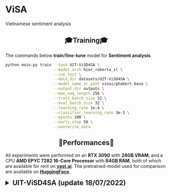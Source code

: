 # ViSA
Vietnamese sentiment analysis 


## <div align="center">🎓Training🎓</div>
The commands below **train**/**fine-tune** model for **Sentiment analysis**.
```bash
python main.py train --task UIT-ViSD4SA \
                     --model_arch hier_roberta_sl \
                     --run_test \
                     --data_dir datasets/UIT-ViSD4SA \
                     --model_name_or_path vinai/phobert-base \
                     --output_dir outputs \
                     --max_seq_length 256 \
                     --train_batch_size 32 \
                     --eval_batch_size 32 \
                     --learning_rate 1e-4 \
                     --classifier_learning_rate 3e-3 \
                     --epochs 100 \
                     --early_stop 50 \
                     --overwrite_data
```
## <div align="center">🥇Performances🥇</div>
All experiments were performed on an **RTX 3090** with **24GB VRAM**, and  a CPU **AMD EPYC 7282 16-Core Processor** with **64GB RAM**, both of which are available for rent on **[vast.ai](https://vast.ai/)**. The pretrained-model used for comparison are available on **[HuggingFace](https://huggingface.co/models)**.
<details>
    <summary style="font-size: 1.50em; font-weight: bold;">UIT-ViSD4SA (update 18/07/2022)</summary>
    <style type="text/css">
        tr.hide_border > td, td.hide_border{
            border-left-style: hidden;
            border-right-style: hidden;
        }
        tr.hide_border > th, th.hide_border{
            border-left-style: hidden;
            border-right-style: hidden;
        }
        tr.hide_bottom_border > td, td.hide_bottom_border{
            border-bottom-style: hidden;
        }
    </style>
    <div align="center"><b>Table 1</b>: The overall experimental results</div>
    <table align="center">
        <thead>
            <tr class="hide_border">
                <th align="left" rowspan="2">Model</th>
                <th align="center" rowspan="2">Accuracy</th>
                <th align="center" colspan="3">micro-Average</th>
                <th align="center" colspan="3">micro-Average</th>
                <th align="center" rowspan="2">Reference</th>
            </tr>
            <tr class="hide_border">
                <th align="center">Precision</th>
                <th align="center">Recall</th>
                <th align="center">F1-score</th>
                <th align="center">Precision</th>
                <th align="center">Recall</th>
                <th align="center">F1-score</th>
            </tr>
        </thead>
        <tbody>
            <tr class="hide_border"><td align="center" colspan="9"><b>Aspect</b></td></tr>
            <tr class="hide_border hide_bottom_border">
                <td align="left">BiLSTM_CRF_Base</td>
                <td align="center">.....</td>
                <td align="center">0.6563</td>
                <td align="center">0.6515</td>
                <td align="center">0.6539</td>
                <td align="center">0.6288</td>
                <td align="center">0.6162</td>
                <td align="center">0.6217</td>
                <td align="center">
                    <a href="https://aclanthology.org/2021.paclic-1.34.pdf"><b>Paper</b></a>
                </td>
            </tr>
            <tr class="hide_border hide_bottom_border">
                <td align="left">BiLSTM_CRF_Large</td>
                <td align="center">.....</td>
                <td align="center">0.6496</td>
                <td align="center">0.6685</td>
                <td align="center">0.6589</td>
                <td align="center">0.6200</td>
                <td align="center">0.6356</td>
                <td align="center">0.6276</td>
                <td align="center">
                    <a href="https://aclanthology.org/2021.paclic-1.34.pdf"><b>Paper</b></a>
                </td>
            </tr>
            <tr class="hide_border">
                <td align="left">HierRoBERTa_SL</td>
                <td align="center">0.8061</td>
                <td align="center">0.6481</td>
                <td align="center">0.6726</td>
                <td align="center"><b style="color: red">0.6601</b></td>
                <td align="center">0.6169</td>
                <td align="center">0.6509</td>
                <td align="center"><b style="color: red">0.6331</b></td>
                <td align="center">
                    <a href="./statics/logs/hier_roberta_sl.log"><b>Log</b></a>
                </td>
            </tr>
            <tr class="hide_border"><td align="center" colspan="9"><b>Polarity</b></td></tr>
            <tr class="hide_border hide_bottom_border">
                <td align="left">BiLSTM_CRF_Base</td>
                <td align="center">.....</td>
                <td align="center">0.5488 </td>
                <td align="center">0.5591</td>
                <td align="center">0.5539</td>
                <td align="center">0.4687</td>
                <td align="center">0.4639</td>
                <td align="center">0.4657</td>
                <td align="center"><a href="https://aclanthology.org/2021.paclic-1.34.pdf"><b>Paper</b></a></td>
            </tr>
            <tr class="hide_border hide_bottom_border">
                <td align="left">BiLSTM_CRF_Large</td>
                <td align="center">.....</td>
                <td align="center">0.5689 </td>
                <td align="center">0.5978</td>
                <td align="center">0.5830</td>
                <td align="center">0.4900</td>
                <td align="center">0.5060</td>
                <td align="center">0.4977</td>
                <td align="center"><a href="https://aclanthology.org/2021.paclic-1.34.pdf"><b>Paper</b></a></td>
            </tr>
            <tr class="hide_border">
                <td align="left">HierRoBERTa_SL</td>
                <td align="center">0.8110</td>
                <td align="center">0.6464</td>
                <td align="center">0.6659</td>
                <td align="center"><b style="color: red">0.6560</b></td>
                <td align="center">0.5601</td>
                <td align="center">0.5747</td>
                <td align="center"><b style="color: red">0.5673</b></td>
                <td align="center">
                    <a href="./statics/logs/hier_roberta_sl.log"><b>Log</b></a>
                </td>
            </tr>
            <tr class="hide_border"><td align="center" colspan="9"><b>Aspect-polarity</b></td></tr>
            <tr class="hide_border hide_bottom_border">
                <td align="left">BiLSTM_CRF_Base</td>
                <td align="center">.....</td>
                <td align="center">0.6071</td>
                <td align="center">0.6162</td>
                <td align="center">0.6116</td>
                <td align="center">0.4618</td>
                <td align="center">0.4342</td>
                <td align="center">0.4437</td>
                <td align="center"><a href="https://aclanthology.org/2021.paclic-1.34.pdf"><b>Paper</b></a></td>
            </tr>
            <tr class="hide_border hide_bottom_border">
                <td align="left">BiLSTM_CRF_Large</td>
                <td align="center">.....</td>
                <td align="center">0.6178</td>
                <td align="center">0.6299</td>
                <td align="center">0.6238</td>
                <td align="center">0.4684</td>
                <td align="center">0.4546</td>
                <td align="center">0.4570</td>
                <td align="center"><a href="https://aclanthology.org/2021.paclic-1.34.pdf"><b>Paper</b></a></td>
            </tr>
            <tr class="hide_border">
                <td align="left">HierRoBERTa_SL</td>
                <td align="center">0.7709</td>
                <td align="center">0.6128</td>
                <td align="center">0.6401</td>
                <td align="center"><b style="color: red">0.6262</b></td>
                <td align="center">0.5089</td>
                <td align="center">0.5389</td>
                <td align="center"><b style="color: red">0.5166</b></td>
                <td align="center">
                    <a href="./statics/logs/hier_roberta_sl.log"><b>Log</b></a>
                </td>
            </tr>
        </tbody>
    </table>
    <div align="center"><b>Table 2</b>: Result per class for aspect label.</div>
    <table align="center">
        <thead>
             <tr class="hide_border">
               <th align="left" rowspan="2">Aspect</th>
                <th align="center" colspan="3">General Scores</th>
                <th align="center" colspan="3">Polarity F1-scores</th>
            </tr>
            <tr class="hide_border">
                <th align="center">Precision</th>
                <th align="center">Recall</th>
                <th align="center">F1-score</th>
                <th align="center">Negative</th>
                <th align="center">Neutral</th>
                <th align="center">Positive</th>
            </tr>
        </thead>
        <tbody>
            <tr class="hide_border hide_bottom_border">
                <td align="left">BATTERY</td>
                <td align="center">0.7507</td>
                <td align="center">0.7621</td>
                <td align="center">0.7563</td>
                <td align="center">0.5900</td>
                <td align="center">0.4387</td>
                <td align="center">0.7907</td>
            </tr>
            <tr class="hide_border hide_bottom_border">
                <td align="left">CAMERA</td>
                <td align="center">0.7563</td>
                <td align="center">0.7796</td>
                <td align="center"><b style="color: red">0.7678</b></td>
                <td align="center">0.5934</td>
                <td align="center">0.5578</td>
                <td align="center"><b style="color: red">0.8179</b></td>
            </tr>
            <tr class="hide_border hide_bottom_border">
                <td align="left">DESIGN</td>
                <td align="center">0.6891</td>
                <td align="center">0.7244</td>
                <td align="center">0.7063</td>
                <td align="center">0.4821</td>
                <td align="center">0.1481</td>
                <td align="center">0.7677</td>
            </tr>
            <tr class="hide_border hide_bottom_border">
                <td align="left">FEATURES</td>
                <td align="center">0.5744</td>
                <td align="center">0.5723</td>
                <td align="center">0.5733</td>
                <td align="center">0.5081</td>
                <td align="center">0.4615</td>
                <td align="center">0.6591</td>
            </tr>
            <tr class="hide_border hide_bottom_border">
                <td align="left">GENERAL</td>
                <td align="center">0.6636</td>
                <td align="center">0.6607</td>
                <td align="center">0.6621</td>
                <td align="center">0.5498</td>
                <td align="center">0.4627</td>
                <td align="center">0.6677</td>
            </tr>
            <tr class="hide_border hide_bottom_border">
                <td align="left">PERFORMANCE</td>
                <td align="center">0.6077</td>
                <td align="center">0.6557</td>
                <td align="center">0.6308</td>
                <td align="center">0.4758</td>
                <td align="center">0.3087</td>
                <td align="center">0.6973</td>
            </tr>
            <tr class="hide_border hide_bottom_border">
                <td align="left">PRICE</td>
                <td align="center">0.4647</td>
                <td align="center">0.4826</td>
                <td align="center">0.4735</td>
                <td align="center">0.3520</td>
                <td align="center">0.2576</td>
                <td align="center">0.5243</td>
            </tr>
            <tr class="hide_border hide_bottom_border">
                <td align="left">SCREEN</td>
                <td align="center">0.6069</td>
                <td align="center">0.6993</td>
                <td align="center">0.6498</td>
                <td align="center">0.4872</td>
                <td align="center">0.3158</td>
                <td align="center">0.7529</td>
            </tr>
            <tr class="hide_border hide_bottom_border">
                <td align="left">SER&ACC </td>
                <td align="center">0.5820</td>
                <td align="center">0.6431</td>
                <td align="center">0.6111</td>
                <td align="center">0.3302</td>
                <td align="center">0.3077</td>
                <td align="center">0.6743</td>
            </tr>
            <tr class="hide_border">
                <td align="left">STORAGE</td>
                <td align="center">0.4737</td>
                <td align="center">0.5294</td>
                <td align="center">0.5000</td>
                <td align="center">0.2857</td>
                <td align="center">0.5455</td>
                <td align="center">0.6875</td>
            </tr>
        </tbody>
    </table>
    <div align="center"><b>Table 3</b>:  Result per class for only sentiment polarity label</div>
    <table align="center">
        <thead>
            <tr class="hide_border">
                <th align="left">Sentiment</th>
                <th align="center">Precision</th>
                <th align="center">Recall</th>
                <th align="center">F1-score</th>
            </tr>
        </thead>
        <tbody>
            <tr class="hide_border hide_bottom_border">
                <td align="left">NEGATIVE</td>
                <td align="center">0.5409</td>
                <td align="center">0.5601</td>
                <td align="center">0.5503</td>
            </tr>           
            <tr class="hide_border hide_bottom_border">
                <td align="left">NEUTRAL</td>
                <td align="center">0.4151</td>
                <td align="center">0.4181</td>
                <td align="center">0.4166</td>
            </tr>
            <tr class="hide_border hide_bottom_border">
                <td align="left">POSITIVE</td>
                <td align="center">0.7243</td>
                <td align="center">0.7459</td>
                <td align="center"><b style="color: red">0.7350</b></td>
            </tr>
        </tbody>
    </table>
</details>
